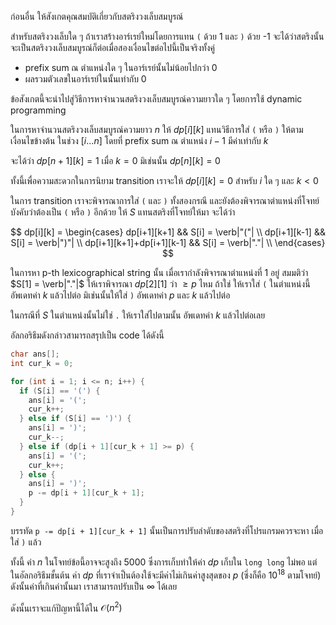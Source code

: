 ก่อนอื่น ให้สังเกตคุณสมบัติเกี่ยวกับสตริงวงเล็บสมบูรณ์ 

สำหรับสตริงวงเล็บใด ๆ ถ้าเราสร้างอาร์เรย์ใหม่โดยการแทน `(` ด้วย 1 และ `)` ด้วย -1 จะได้ว่าสตริงนั้นจะเป็นสตริงวงเล็บสมบูรณ์ก็ต่อเมื่อสองเงื่อนไขต่อไปนี้เป็นจริงทั้งคู่

- prefix sum ณ ตำแหน่งใด ๆ ในอาร์เรย์นั้นไม่น้อยไปกว่า 0 
- ผลรวมตัวเลขในอาร์เรย์ในนั้นเท่ากับ 0

ข้อสังเกตนี้จะนำไปสู่วิธีการหาจำนวนสตริงวงเล็บสมบูรณ์ความยาวใด ๆ โดยการใช้ dynamic programming

ในการหาจำนวนสตริงวงเล็บสมบูรณ์ความยาว $n$ ให้ $dp[i][k]$ แทนวิธีการใส่ `(` หรือ `)` ให้ตามเงื่อนไขข้างต้น ในช่วง $[i...n]$ โดยที่ prefix sum ณ ตำแหน่ง $i-1$ มีค่าเท่ากับ $k$

จะได้ว่า $dp[n+1][k] = 1$ เมื่อ $k = 0$ มิเช่นนั้น $dp[n][k] = 0$

ทั้งนี้เพื่อความสะดวกในการนิยาม transition เราจะให้ $dp[i][k] = 0$ สำหรับ $i$ ใด ๆ และ $k< 0$

ในการ transition เราจะพิจารณาการใส่ `(` และ `)` ทั้งสองกรณี และยังต้องพิจารณาตำแหน่งที่โจทย์บังคับว่าต้องเป็น `(` หรือ `)` อีกด้วย ให้ $S$ แทนสตริงที่โจทย์ให้มา จะได้ว่า

$$
dp[i][k] = 
 \begin{cases} 
    dp[i+1][k+1]  && S[i] = \verb|"("| \\
    dp[i+1][k-1] && S[i] = \verb|")"|   \\
    dp[i+1][k+1]+dp[i+1][k-1] && S[i] = \verb|"."| \\
   \end{cases}
$$

ในการหา p-th lexicographical string นั้น เมื่อเรากำลังพิจารณาตำแหน่งที่ 1 อยู่ สมมติว่า $S[1] = \verb|"."|$ ให้เราพิจารณา $dp[2][1]$ ว่า $\geq p$ ไหม ถ้าใช่ ให้เราใส่ `(` ในตำแหน่งนี้ อัพเดทค่า $k$ แล้วไปต่อ มิเช่นนั้นให้ใส่ `)` อัพเดทค่า $p$ และ $k$ แล้วไปต่อ

ในกรณีที่ $S$ ในตำแหน่งนั้นไม่ใช่ `.` ให้เราใส่ไปตามนั้น อัพเดทค่า $k$ แล้วไปต่อเลย

อัลกอริธึมดังกล่าวสามารถสรุปเป็น code ได้ดังนี้

```cpp
char ans[];
int cur_k = 0;

for (int i = 1; i <= n; i++) {
  if (S[i] == '(') {
    ans[i] = '(';
    cur_k++;
  } else if (S[i] == ')') {
    ans[i] = ')';
    cur_k--;
  } else if (dp[i + 1][cur_k + 1] >= p) {
    ans[i] = '(';
    cur_k++;
  } else {
    ans[i] = ')';
    p -= dp[i + 1][cur_k + 1];
  }
}
```
บรรทัด `p -= dp[i + 1][cur_k + 1]` นั้นเป็นการปรับลำดับของสตริงที่โปรแกรมควรจะหา เมื่อใส่ `)` แล้ว

ทั้งนี้ ค่า $n$ ในโจทย์ข้อนี้อาจจะสูงถึง 5000 ซึ่งการเก็บทำให้ค่า $dp$ เก็บใน `long long` ไม่พอ แต่ในอัลกอริธึมขั้นต้น ค่า $dp$ ที่เราจำเป็นต้องใช้จะมีค่าไม่เกินค่าสูงสุดของ $p$ (ซึ่งก็คือ $10^{18}$ ตามโจทย์) ดังนั้นค่าที่เกินค่านั้นมา เราสามารถปรับเป็น $\infty$ ได้เลย

ดังนั้นเราจะแก้ปัญหานี้ได้ใน $\mathcal{O}(n^2)$


 
